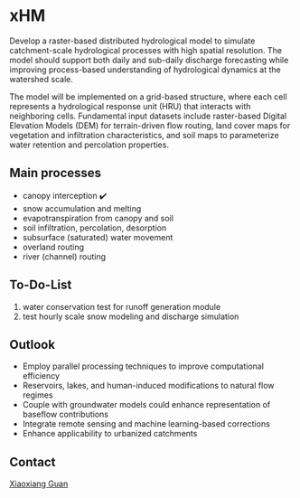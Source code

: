 # xHM

Develop a raster-based distributed hydrological model to simulate catchment-scale hydrological processes with high spatial resolution. The model should support both daily and sub-daily discharge forecasting while improving process-based understanding of hydrological dynamics at the watershed scale.

The model will be implemented on a grid-based structure, where each cell represents a hydrological response unit (HRU) that interacts with neighboring cells. Fundamental input datasets include raster-based Digital Elevation Models (DEM) for terrain-driven flow routing, land cover maps for vegetation and infiltration characteristics, and soil maps to parameterize water retention and percolation properties. 



## Main processes

- canopy interception :heavy_check_mark:
- snow accumulation and melting
- evapotranspiration from canopy and soil 
- soil infiltration, percolation, desorption
- subsurface (saturated) water movement
- overland routing
- river (channel) routing

## To-Do-List

1. water conservation test for runoff generation module
2. test hourly scale snow modeling and discharge simulation

## Outlook

- Employ parallel processing techniques to improve computational efficiency
- Reservoirs, lakes, and human-induced modifications to natural flow regimes
- Couple with groundwater models could enhance representation of baseflow contributions
- Integrate remote sensing and machine learning-based corrections
- Enhance applicability to urbanized catchments

## Contact
[Xiaoxiang Guan](https://www.gfz-potsdam.de/staff/guan.xiaoxiang/sec44)

